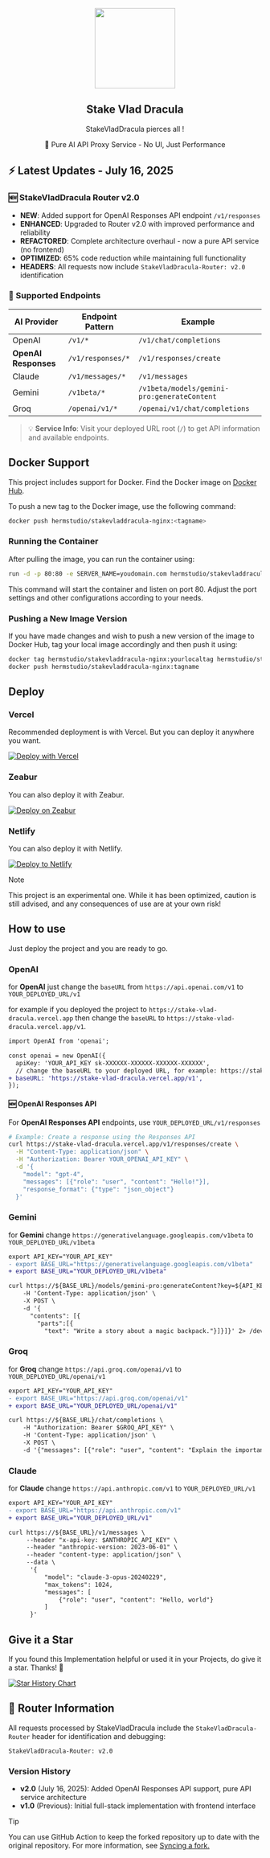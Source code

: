 <p align="center">
  <img width="160" src="./assets/logo.png" />
  <p align="center"> 
    <h2 align="center">Stake Vlad Dracula</h2>
  </p>
  <p align="center">StakeVladDracula pierces all ! </p>
  <p align="center">🎯 Pure AI API Proxy Service - No UI, Just Performance</p>
</h2>

## ⚡ Latest Updates - July 16, 2025

### 🆕 StakeVladDracula Router v2.0
- **NEW**: Added support for OpenAI Responses API endpoint `/v1/responses`
- **ENHANCED**: Upgraded to Router v2.0 with improved performance and reliability
- **REFACTORED**: Complete architecture overhaul - now a pure API service (no frontend)
- **OPTIMIZED**: 65% code reduction while maintaining full functionality
- **HEADERS**: All requests now include `StakeVladDracula-Router: v2.0` identification

### 🎯 Supported Endpoints
| AI Provider | Endpoint Pattern | Example |
|------------|-----------------|---------|
| OpenAI | `/v1/*` | `/v1/chat/completions` |
| **OpenAI Responses** | `/v1/responses/*` | `/v1/responses/create` |
| Claude | `/v1/messages/*` | `/v1/messages` |
| Gemini | `/v1beta/*` | `/v1beta/models/gemini-pro:generateContent` |
| Groq | `/openai/v1/*` | `/openai/v1/chat/completions` |

> 💡 **Service Info**: Visit your deployed URL root (`/`) to get API information and available endpoints.



## Docker Support

This project includes support for Docker. Find the Docker image on [Docker Hub](https://hub.docker.com/repository/docker/hermstudio/stakevladdracula-nginx/general).

To push a new tag to the Docker image, use the following command:

```bash
docker push hermstudio/stakevladdracula-nginx:<tagname>
```

### Running the Container
After pulling the image, you can run the container using:
```bash
run -d -p 80:80 -e SERVER_NAME=youdomain.com hermstudio/stakevladdracula-nginx:latest
```
This command will start the container and listen on port 80. Adjust the port settings and other configurations according to your needs.

### Pushing a New Image Version
If you have made changes and wish to push a new version of the image to Docker Hub, tag your local image accordingly and then push it using:
```bash
docker tag hermstudio/stakevladdracula-nginx:yourlocaltag hermstudio/stakevladdracula-nginx:tagname
docker push hermstudio/stakevladdracula-nginx:tagname
```



## Deploy

### Vercel

Recommended deployment is with Vercel. But you can deploy it anywhere you want.

[![Deploy with Vercel](https://vercel.com/button)](https://vercel.com/new/clone?repository-url=https://github.com/Herm-Studio/StakeVladDracula)

### Zeabur

You can also deploy it with Zeabur.

[![Deploy on Zeabur](https://zeabur.com/button.svg)](https://zeabur.com/templates/3JCE7F?referralCode=WongLoki)

### Netlify

You can also deploy it with Netlify.

[![Deploy to Netlify](https://www.netlify.com/img/deploy/button.svg)](https://app.netlify.com/start/deploy?repository=https://github.com/Herm-Studio/StakeVladDracula)

> [!NOTE]
> This project is an experimental one. While it has been optimized, caution is still advised, and any consequences of use are at your own risk!

## How to use
Just deploy the project and you are ready to go.

### OpenAI
for **OpenAI** just change the `baseURL` from `https://api.openai.com/v1` to `YOUR_DEPLOYED_URL/v1`

for example if you deployed the project to `https://stake-vlad-dracula.vercel.app` then change the `baseURL` to `https://stake-vlad-dracula.vercel.app/v1`.

```diff
import OpenAI from 'openai';

const openai = new OpenAI({
  apiKey: 'YOUR_API_KEY sk-XXXXXX-XXXXXX-XXXXXX-XXXXXX',
  // change the baseURL to your deployed URL, for example: https://stake-vlad-dracula.vercel.app/v1
+ baseURL: 'https://stake-vlad-dracula.vercel.app/v1',
});
```

#### 🆕 OpenAI Responses API
For **OpenAI Responses API** endpoints, use `YOUR_DEPLOYED_URL/v1/responses`

```bash
# Example: Create a response using the Responses API
curl https://stake-vlad-dracula.vercel.app/v1/responses/create \
  -H "Content-Type: application/json" \
  -H "Authorization: Bearer YOUR_OPENAI_API_KEY" \
  -d '{
    "model": "gpt-4",
    "messages": [{"role": "user", "content": "Hello!"}],
    "response_format": {"type": "json_object"}
  }'
```

### Gemini  
for **Gemini** change `https://generativelanguage.googleapis.com/v1beta` to `YOUR_DEPLOYED_URL/v1beta`


```diff
export API_KEY="YOUR_API_KEY"
- export BASE_URL="https://generativelanguage.googleapis.com/v1beta"
+ export BASE_URL="YOUR_DEPLOYED_URL/v1beta"

curl https://${BASE_URL}/models/gemini-pro:generateContent?key=${API_KEY} \
    -H 'Content-Type: application/json' \
    -X POST \
    -d '{
      "contents": [{
        "parts":[{
          "text": "Write a story about a magic backpack."}]}]}' 2> /dev/null
```

### Groq  
for **Groq** change `https://api.groq.com/openai/v1` to `YOUR_DEPLOYED_URL/openai/v1`


```diff
export API_KEY="YOUR_API_KEY"
- export BASE_URL="https://api.groq.com/openai/v1"
+ export BASE_URL="YOUR_DEPLOYED_URL/openai/v1"

curl https://${BASE_URL}/chat/completions \
    -H "Authorization: Bearer $GROQ_API_KEY" \
    -H 'Content-Type: application/json' \
    -X POST \
    -d '{"messages": [{"role": "user", "content": "Explain the importance of low latency LLMs"}], "model": "mixtral-8x7b-32768"}'
```

### Claude
for **Claude** change `https://api.anthropic.com/v1` to `YOUR_DEPLOYED_URL/v1`


```diff
export API_KEY="YOUR_API_KEY"
- export BASE_URL="https://api.anthropic.com/v1"
+ export BASE_URL="YOUR_DEPLOYED_URL/v1"

curl https://${BASE_URL}/v1/messages \
     --header "x-api-key: $ANTHROPIC_API_KEY" \
     --header "anthropic-version: 2023-06-01" \
     --header "content-type: application/json" \
     --data \
      '{
          "model": "claude-3-opus-20240229",
          "max_tokens": 1024,
          "messages": [
              {"role": "user", "content": "Hello, world"}
          ]
      }'
```

## Give it a Star
If you found this Implementation helpful or used it in your Projects, do give it a star. Thanks! 🌟

[![Star History Chart](https://api.star-history.com/svg?repos=Herm-Studio/StakeVladDracula&type=Timeline)](https://star-history.com/#Herm-Studio/StakeVladDracula&Timeline)


## 🔧 Router Information

All requests processed by StakeVladDracula include the `StakeVladDracula-Router` header for identification and debugging:

```
StakeVladDracula-Router: v2.0
```

### Version History
- **v2.0** (July 16, 2025): Added OpenAI Responses API support, pure API service architecture
- **v1.0** (Previous): Initial full-stack implementation with frontend interface

> [!TIP]
>  You can use GitHub Action to keep the forked repository up to date with the original repository. For more information, see [Syncing a fork.](./docs/sync.md)
